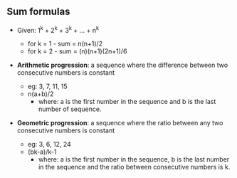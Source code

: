 ## Sum formulas
- Given: 1<sup>k</sup> + 2<sup>k</sup> + 3<sup>k</sup> + ... + n<sup>k</sup>
    - for k = 1 - sum = n(n+1)/2
    - for k = 2 - sum = (n)(n+1)(2n+1)/6

- <b>Arithmetic progression</b>: a sequence where the difference between two consecutive numbers is constant
    - eg: 3, 7, 11, 15
    - n(a+b)/2 
        - where: a is the first number in the sequence and b is the last number of sequence.

- <b>Geometric progression</b>: a sequence where the ratio between any two consecutive numbers is constant
    - eg: 3, 6, 12, 24
    - (bk-a)/k-1 
        - where: a is the first number in the sequence, b is the last number in the sequence and the ratio between consecutive numbers is k.
